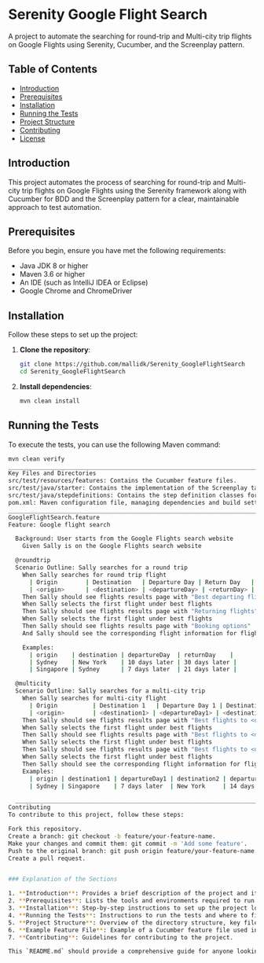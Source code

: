 # Serenity Google Flight Search

A project to automate the searching for round-trip and Multi-city trip flights on Google Flights using Serenity, Cucumber, and the Screenplay pattern.

## Table of Contents

- [Introduction](#introduction)
- [Prerequisites](#prerequisites)
- [Installation](#installation)
- [Running the Tests](#running-the-tests)
- [Project Structure](#project-structure)
- [Contributing](#contributing)
- [License](#license)

## Introduction

This project automates the process of searching for round-trip and Multi-city trip flights on Google Flights using the Serenity framework along with Cucumber for BDD and the Screenplay pattern for a clear, maintainable approach to test automation.

## Prerequisites

Before you begin, ensure you have met the following requirements:

- Java JDK 8 or higher
- Maven 3.6 or higher
- An IDE (such as IntelliJ IDEA or Eclipse)
- Google Chrome and ChromeDriver

## Installation

Follow these steps to set up the project:

1. **Clone the repository**:
    ```sh
    git clone https://github.com/mallidk/Serenity_GoogleFlightSearch
    cd Serenity_GoogleFlightSearch
    ```

2. **Install dependencies**:
    ```sh
    mvn clean install
    ```

## Running the Tests

To execute the tests, you can use the following Maven command:

```sh
mvn clean verify
___________________________________________________________________________________________
Key Files and Directories
src/test/resources/features: Contains the Cucumber feature files.
src/test/java/starter: Contains the implementation of the Screenplay tasks and page objects.
src/test/java/stepdefinitions: Contains the step definition classes for Cucumber.
pom.xml: Maven configuration file, managing dependencies and build settings.
__________________________________________________________________________________________________
GoogleFlightSearch.feature
Feature: Google flight search

  Background: User starts from the Google Flights search website
    Given Sally is on the Google Flights search website

  @roundtrip
  Scenario Outline: Sally searches for a round trip
    When Sally searches for round trip flight
      | Origin        | Destination   | Departure Day | Return Day   |
      | <origin>      | <destination> | <departureDay> | <returnDay> |
    Then Sally should see flights results page with "Best departing flights"
    When Sally selects the first flight under best flights
    Then Sally should see flights results page with "Returning flights"
    When Sally selects the first flight under best flights
    Then Sally should see flights results page with "Booking options"
    And Sally should see the corresponding flight information for flights selected

    Examples:
      | origin    | destination | departureDay  | returnDay    |
      | Sydney    | New York    | 10 days later | 30 days later |
      | Singapore | Sydney      | 7 days later  | 21 days later |

  @multicity
  Scenario Outline: Sally searches for a multi-city trip
    When Sally searches for multi-city flight
      | Origin          | Destination 1   | Departure Day 1 | Destination 2   | Departure Day 2 | Destination 3   | Departure Day 3 |
      | <origin>        | <destination1> | <departureDay1> | <destination2> | <departureDay2> | <destination3> | <departureDay3> |
    Then Sally should see flights results page with "Best flights to <destination1>"
    When Sally selects the first flight under best flights
    Then Sally should see flights results page with "Best flights to <destination2>"
    When Sally selects the first flight under best flights
    Then Sally should see flights results page with "Best flights to <destination3>"
    When Sally selects the first flight under best flights
    Then Sally should see the corresponding flight information for flights selected
    Examples:
      | origin | destination1 | departureDay1 | destination2 | departureDay2 | destination3 | departureDay3 |
      | Sydney | Singapore    | 7 days later  | New York     | 14 days later | Los Angeles  | 28 days later |

  ___________________________________________________________________________________________________________________________________________________
Contributing
To contribute to this project, follow these steps:

Fork this repository.
Create a branch: git checkout -b feature/your-feature-name.
Make your changes and commit them: git commit -m 'Add some feature'.
Push to the original branch: git push origin feature/your-feature-name.
Create a pull request.


### Explanation of the Sections

1. **Introduction**: Provides a brief description of the project and its purpose.
2. **Prerequisites**: Lists the tools and environments required to run the project.
3. **Installation**: Step-by-step instructions to set up the project locally.
4. **Running the Tests**: Instructions to run the tests and where to find the test reports.
5. **Project Structure**: Overview of the directory structure, key files, and their purposes.
6. **Example Feature File**: Example of a Cucumber feature file used in the project.
7. **Contributing**: Guidelines for contributing to the project.

This `README.md` should provide a comprehensive guide for anyone looking to understand, set up, and contribute to your Serenity Google Flight Search project.
